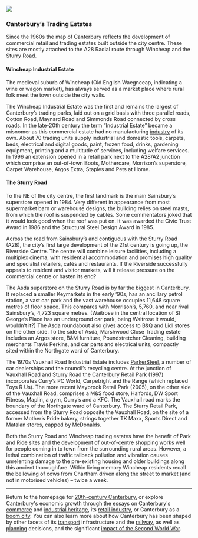 <a href="https://beta.kent-maps.online"><img src="https://beta.kent-maps.online/juncture/ve-button.png"></a>
<param ve-config title="20th-century Canterbury: Trade" author="Richard Maltby" layout="vtl" banner="https://stor.artstor.org/stor/c35dcc83-8c83-4e82-8a7e-0d012287b919">

<param ve-entity eid="Q29303" aliases="Canterbury">
<param ve-entity eid="Q8023755" aliases="Wincheap">
<param ve-entity eid="Q279963" aliases="A28">
<param ve-entity eid="Q771734" aliases="Waitrose">
<param ve-entity eid="Q151954" aliases="Lidl">
<param ve-entity eid="Q152096" aliases="Sainsbury">
<param ve-entity eid="Q922344" aliases="Morrison">
<param ve-entity eid="Q136738" aliases="Mothercare">
<param ve-entity eid="Q4789707" aliases="Argos">
<param ve-entity eid="Q297410" aliases="Asda">
<param ve-entity eid="Q707602" aliases="B&Q">
<param ve-entity eid="Q106653436" aliases="superstore">

### Canterbury’s Trading Estates

Since the 1960s the map of Canterbury reflects the development of commercial retail and trading estates built outside the city centre. These sites are mostly attached to the A28 Radial route through Wincheap and the Sturry Road.
<param ve-map center="Q8023755" zoom="15">

#### Wincheap Industrial Estate

The medieval suburb of Wincheap (Old English Waegnceap, indicating a wine or wagon market), has always served as a market place where rural folk meet the town outside the city walls.
<param ve-map center="Q8023755" zoom="15">

The Wincheap Industrial Estate was the first and remains the largest of Canterbury’s trading parks, laid out on a grid basis with three parallel roads, Cotton Road, Maynard Road and Simmonds Road connected by cross roads. In the late-20th century the term “Industrial Estate” became a misnomer as this commercial estate had no manufacturing [industry](/canterbury/20c-canterbury-industrial) of its own. About 70 trading units supply industrial and domestic tools, carpets, beds, electrical and digital goods, paint, frozen food, drinks, gardening equipment, printing and a multitude of services, including welfare services. In 1996 an extension opened in a retail park next to the A28/A2 junction which comprise an out-of-town Boots, Mothercare, Morrison’s superstore, Carpet Warehouse, Argos Extra, Staples and Pets at Home.
<param ve-image url="https://stor.artstor.org/stor/5dd13fa2-03ce-46d5-bd42-34901758643d" label="Wincheap Industrial Estate sign" attribution="Edward Crowther, by kind permission">
<param ve-image url="https://stor.artstor.org/stor/c871728f-4eb7-4287-a421-6c7ef0cd1922" label="Bamboo Tiger on the Wincheap Industrial Estate" attribution="Edward Crowther, by kind permission">

#### The Sturry Road

To the NE of the city centre, the first landmark is the main Sainsbury’s superstore opened in 1984. Very different in appearance from most supermarket barn or warehouse designs, the building relies on steel masts, from which the roof is suspended by cables. Some commentators joked that it would look good when the roof was put on. It was awarded the Civic Trust Award in 1986 and the Structural Steel Design Award in 1985.
<param ve-image url="https://d1nvj7b44vmgv4.cloudfront.net/w800/bra/SA_BRA_7_C_6_10hr.jpg" label="Design for the award-winning Sainsbury's Canterbury branch" attribution="Sainsbury Archive, open access">
<param ve-image url="https://upload.wikimedia.org/wikipedia/commons/a/a1/Sainsbury%27s_Supermarket%2C_Canterbury_-_geograph.org.uk_-_1332508.jpg" label="Sainsbury's Canterbury Branch" attribution="Andy Parrett, CC BY-SA 2.0, via Wikimedia Commons">
<param ve-map center="Q106653436" zoom="15">

Across the road from Sainsbury’s and contiguous with the Sturry Road (A28), the city’s first large development of the 21st century is going up, the Riverside Centre. The centre will combine leisure facilities, including a multiplex cinema, with residential accommodation and promises high quality and specialist retailers, cafés and restaurants. If the Riverside successfully appeals to resident and visitor markets, will it release pressure on the commercial centre or hasten its end?
<param ve-map center="51.2847334655167, 1.0856330040435993" zoom="15">

The Asda superstore on the Sturry Road is by far the biggest in Canterbury. It replaced a smaller Keymarkets in the early ‘90s, has an ancillary petrol station, a vast car park and the vast warehouse occupies 11,648 square metres of floor space. This compares with Morrison’s, 5,760, and near rival Sainsbury’s, 4,723 square metres. (Waitrose in the central location of St George’s Place has an underground car park, being Waitrose it would, wouldn’t it?) The Asda roundabout also gives access to B&Q and Lidl stores on the other side. To the side of Asda, Marshwood Close Trading estate includes  an Argos store, B&M furniture, Poundstretcher Cleaning, building merchants Travis Perkins, and car parts and electrical units, compactly sited within the Northgate ward of Canterbury.
<param ve-image url="https://stor.artstor.org/stor/ff1f22f6-520c-4a56-aa44-9760c672b0ee" label="Asda store, Sturry Road" attribution="Michelle Crowther, by kind permission">
<param ve-map center="51.290767640814764, 1.096315384761285" zoom="15">

The 1970s Vauxhall Road Industrial Estate includes [ParkerSteel](/canterbury/20c-canterbury-industrial), a number of car dealerships and the council’s recycling centre. At the junction of Vauxhall Road and Sturry Road the Canterbury Retail Park (1997) incorporates Curry’s PC World, Carpetright and the Range (which replaced Toys R Us). The more recent Maybrook Retail Park (2005), on the other side of the Vauxhall Road, comprises a M&S food store, Halfords, DW Sport Fitness, Maplin, a gym, Curry’s and a KFC. The Vauxhall road marks the boundary of the Northgate ward of Canterbury. The Sturry Retail Park, accessed from the Sturry Road opposite the Vauxhall Road, on the site of a former Mother’s Pride bakery, strings together TK Maxx, Sports Direct and Matalan stores, capped by McDonalds.
<param ve-image url="https://stor.artstor.org/stor/71e99860-a9d4-4204-a59e-ddb2c508ef98" label="Sturry Retail Park" attribution="Michelle Crowther, by kind permission">
<param ve-image url="https://stor.artstor.org/stor/8d8e4096-14f4-4413-bbb3-948eb0b7bc74" label="Curry's PC World on Sturry Retail Park" attribution="Michelle Crowther, by kind permission">
<param ve-map center="51.29324863701778, 1.103576571434407" zoom="15">

Both the Sturry Road and Wincheap trading estates have the benefit of Park and Ride sites and the development of out-of-centre shopping works well for people coming in to town from the surrounding rural areas. However, a lethal combination of traffic tailback pollution and vibration causes unrelenting damage to the pre-existing housing and older buildings along this ancient thoroughfare. Within living memory Wincheap residents recall the bellowing of cows from Chartham driven along the street to market (and not in motorised vehicles) – twice a week.
<param ve-map center="51.29388599827786, 1.1088229722985128" zoom="15">

***

Return to the homepage for [20th-century Canterbury](/canterbury/20c-canterbury-home), or explore Canterbury's economic growth through the essays on Canterbury's [commerce](/canterbury/20c-canterbury-commerce) and [industrial heritage](/canterbury/20c-canterbury-industrial), its [retail industry](/canterbury/20c-canterbury-retail-store), or Canterbury as a [boom city](/canterbury/20c-canterbury-boom-city). You can also learn more about how Canterbury has been shaped by other facets of its [transport](/canterbury/20c-canterbury-transport) infrastructure and the [railway](canterbury/20c-canterbury-railway), as well as [planning](/canterbury/20c-canterbury-planning) decisions, and the significant [impact of the Second World War](/canterbury/20c-canterbury-ww2).
<param ve-image url="https://upload.wikimedia.org/wikipedia/commons/thumb/0/02/Canterbury_Cathedral_-_Portal_Nave_Cross-spire.jpeg/1557px-Canterbury_Cathedral_-_Portal_Nave_Cross-spire.jpeg" label="Canterbury Cathedral" attribution="Hans Musil, CC BY-SA 4.0"> 
